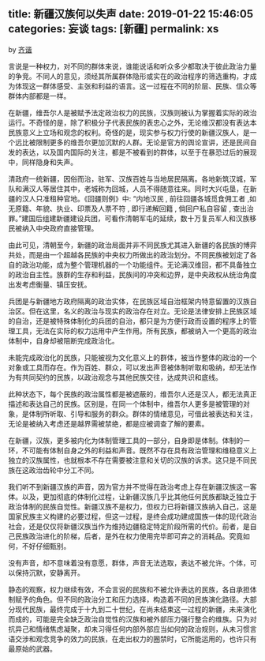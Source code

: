 title: 新疆汉族何以失声
date: 2019-01-22 15:46:05
categories: 妄谈
tags: [新疆]
permalink: xs
---
by [齐谐](http://caute.net/about/)

言说是一种权力，对不同的群体来说，谁能说话和听众多少都取决于彼此政治力量的争竞。不同人的意见，须经其所属群体隐形或实在的政治程序的筛选重构，才成为体现这一群体感受、主张和利益的语言。这一过程在不同的阶层、民族、信众等群体内部都是一样。

在新疆，维吾尔人是被赋予法定政治权力的民族，汉族则被认为掌握着实际的政治运行。不奇怪的是，除了积极分子代表民族的表忠心之外，无论维汉都没有表达本民族意义上立场和观念的权利。奇怪的是，现实参与权力行使的新疆汉族人，是一个远比被限制更多的维吾尔更加沉默的人群。无论是官方的舆论宣讲，还是民间自发的表达，以及国内国际的关注，都是不被看到的群体，以至于在暴恐过后的展现中，同样隐身和失声。
<!--more-->

清政府一统新疆，因俗而治，驻军、汉族百姓与当地居民隔离。各地新筑汉城，军队和满汉人等居住其中，老城称为回城，人员不得随意往来。同时大兴屯垦，在新疆的汉人只准租种官地。《回疆则例》中: “内地汉民 , 前往回疆各城觅食佣工者 ,如无原籍、年貌、执业、印票及人票不符 , 即行递解回籍 , 倘回户私自容留 , 查出治罪。”建国后组建新疆建设兵团，可看作清朝军屯的延续，数十万复员军人和汉族移民被纳入中央政府直接管理。

由此可见，清朝至今，新疆的政治局面并非不同民族尤其进入新疆的各民族的博弈共处，而是由一个超越各民族的中央权力所做出的政治划分。不同民族被划定了各自的政治功能，成为整个管理机器的一个功能组件。无论满汉维回，都不具备独立的政治自主性。族群的生存和利益，民族间的冲突和边界，是中央政权从统治角度出发考虑衡量、镇压安抚。

兵团是与新疆地方政府隔离的政治实体，在民族区域自治框架内特意留置的汉族自治区。但在这里，名义的政治与现实的政治存在对立。无论是法律安排上民族区域的自治，还是被特殊体制化的兵团的自治，都只是为方便行政而设置的程序上的管理工具，无法在实际的权力运用中产生作用。所有民族，都被纳入一个更高的政治体制中，自身却被阻断完成政治化。

未能完成政治化的民族，只能被视为文化意义上的群体，被当作整体的政治的一个对象或工具而存在。作为百姓、群众，可以发出声音被体制听取和吸纳，却无法作为有共同契约的民族，以政治观念与其他民族交往，达成共识和底线。

此种状态下，每个民族的政治属性都是被遮蔽的，维吾尔人还是汉人，都无法真正描述和表达自己的民族。区别是，在同一个体制中，维吾尔人更多是被管理的对象，是体制所听取、引导和服务的群众。群体的情绪意见，可借此被表达和关注，无论是被纳入考虑还是越界需被禁绝，都是应被调查了解的要素。

在新疆，汉族，更多被内化为体制管理工具的一部分，自身即是体制。体制的一环，不可能有体制自身之外的利益和声音。既然不存在具有政治管理和维稳意义上独立的汉族属性，也就根本不存在需要被注意和关切的汉族的诉求。这只是不同民族在这政治齿轮中分工不同。

我们听不到新疆汉族的声音，因为官方并不觉得在政治考虑上存在新疆汉族这一客体。以及，更加彻底的体制化过程，让新疆汉族几乎比其他任何民族都缺乏独立于政治体制的民族自觉性。新疆汉族不是权力，但权力已将新疆汉族纳入自己，这是国家民族主义构建的必要过程，但这一过程，是终会成功建成国族一体的现代政治社会，还是仅仅将新疆汉族当作为维持边疆稳定特定阶段所需的代价。前者，是自己民族政治进化的阶梯，后者，是外在权力使用完毕即可弃之的消耗品。究竟如何，不好仔细甄别。

没有声音，却不意味着没有意愿，群体，声音无法选取，表达不被允许。个体，可以保持沉默，安静离开。

静态的观察，权力继续有效，不会言说的民族和不被允许表达的民族，各自承担体制赋予的角色。但不同的政治分工和压力选择，构造着不同的民族演化路径。大部分现代民族，最终完成于十九到二十世纪，在尚未结束这一过程的新疆，未来演化而成的，可能是完全缺乏政治自觉性的汉族和被外部压力强行整合的维族。只为对抗异己和情绪焦虑凝聚，却未习得任何内部外部应当如何的政治规则，从未习惯言语交涉和观念竞争的效力的民族，在走出权力的圈禁时，它所能运用的，也许只有最原始的武器。
